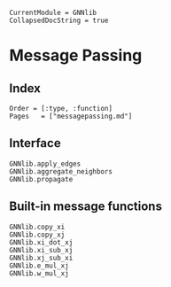 ```@meta
CurrentModule = GNNlib
CollapsedDocString = true
```

# Message Passing

## Index

```@index
Order = [:type, :function]
Pages   = ["messagepassing.md"]
```

## Interface

```@docs
GNNlib.apply_edges
GNNlib.aggregate_neighbors
GNNlib.propagate
```

## Built-in message functions

```@docs
GNNlib.copy_xi
GNNlib.copy_xj
GNNlib.xi_dot_xj
GNNlib.xi_sub_xj
GNNlib.xj_sub_xi
GNNlib.e_mul_xj
GNNlib.w_mul_xj
```
